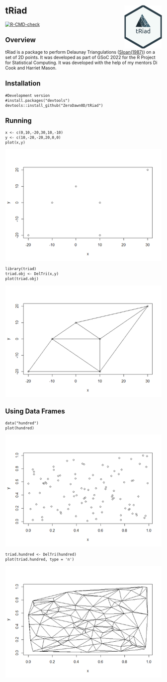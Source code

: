 # tRiad <img src="man/figures/hex.png" align="right" width="120" />

<!-- badges: start -->

[![R-CMD-check](https://github.com/ZeroDawn0D/triad/actions/workflows/R-CMD-check.yaml/badge.svg)](https://github.com/ZeroDawn0D/triad/actions/workflows/R-CMD-check.yaml)

<!-- badges: end -->

## Overview

tRiad is a package to perform Delaunay Triangulations
([Sloan(1987)](https://www.newcastle.edu.au/__data/assets/pdf_file/0017/22508/13_A-fast-algorithm-for-constructing-Delaunay-triangulations-in-the-plane.pdf))
on a set of 2D points. It was developed as part of GSoC 2022 for the R
Project for Statistical Computing. It was developed with the help of my
mentors Di Cook and Harriet Mason.

## Installation

    #Development version
    #install.packages("devtools")
    devtools::install_github("ZeroDawn0D/tRiad")

## Running

    x <- c(0,10,-20,30,10,-10)
    y <- c(10,-20,-20,20,0,0)
    plot(x,y)

![](man/figures/README-unnamed-chunk-2-1.png)

    library(triad)
    triad.obj <- DelTri(x,y)
    plot(triad.obj)

![](man/figures/README-unnamed-chunk-3-1.png)

## Using Data Frames

    data("hundred")
    plot(hundred)

![](man/figures/README-unnamed-chunk-4-1.png)

    triad.hundred <- DelTri(hundred)
    plot(triad.hundred, type = 'n')

![](man/figures/README-unnamed-chunk-5-1.png)
